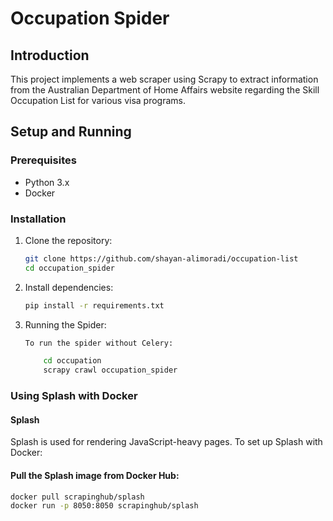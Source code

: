 # Occupation Spider

## Introduction
This project implements a web scraper using Scrapy to extract information from the Australian Department of Home Affairs website regarding the Skill Occupation List for various visa programs.

## Setup and Running

### Prerequisites
- Python 3.x
- Docker

### Installation
1. Clone the repository:
   ```bash
   git clone https://github.com/shayan-alimoradi/occupation-list
   cd occupation_spider

2. Install dependencies:
    ```bash
    pip install -r requirements.txt

3. Running the Spider:
    ```bash
    To run the spider without Celery:

        cd occupation
        scrapy crawl occupation_spider


### Using Splash with Docker
#### Splash

Splash is used for rendering JavaScript-heavy pages. To set up Splash with Docker:

#### Pull the Splash image from Docker Hub:

```bash
docker pull scrapinghub/splash
docker run -p 8050:8050 scrapinghub/splash

```
